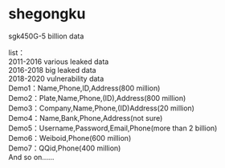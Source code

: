 # shegongku
sgk450G-5 billion data  

list：  
2011-2016 various leaked data  
2016-2018 big leaked data  
2018-2020 vulnerability data  
Demo1：Name,Phone,ID,Address(800 million)  
Demo2：Plate,Name,Phone,(ID),Address(800 million)  
Demo3：Company,Name,Phone,(ID)Address(20 million)  
Demo4：Name,Bank,Phone,Address(not sure)  
Demo5：Username,Password,Email,Phone(more than 2 billion)  
Demo6：Weiboid,Phone(600 million)  
Demo7：QQid,Phone(400 million)  
And so on......  
